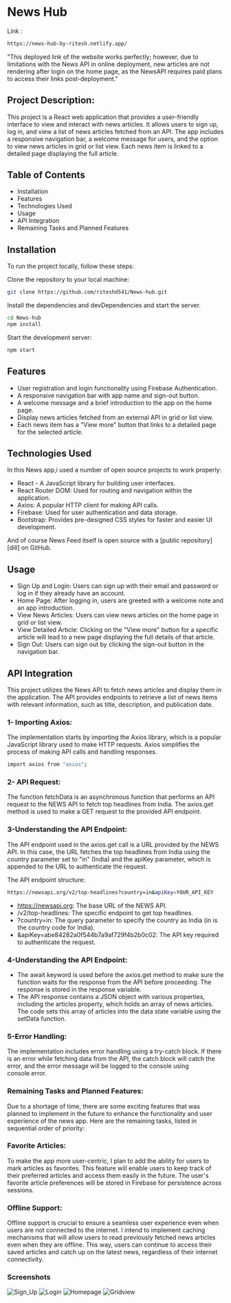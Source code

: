 # News Hub
Link :
```sh
https://news-hub-by-ritesh.netlify.app/
```
"This deployed link of the website works perfectly; however, due to limitations with the News API in online deployment, new articles are not rendering after login on the home page, as the NewsAPI requires paid plans to access their links post-deployment."

## Project Description:

This project is a React web application that provides a user-friendly interface to view and interact with news articles. It allows users to sign up, log in, and view a list of news articles fetched from an API. The app includes a responsive navigation bar, a welcome message for users, and the option to view news articles in grid or list view. Each news item is linked to a detailed page displaying the full article.

## Table of Contents

- Installation
- Features
- Technologies Used
- Usage
- API Integration
- Remaining Tasks and Planned Features

## Installation

To run the project locally, follow these steps:

Clone the repository to your local machine:

```sh
git clone https://github.com/riteshd541/News-hub.git
```

Install the dependencies and devDependencies and start the server.

```sh
cd News-hub
npm install
```

Start the development server:

```sh
npm start
```

## Features

- User registration and login functionality using Firebase Authentication.
- A responsive navigation bar with app name and sign-out button.
- A welcome message and a brief introduction to the app on the home page.
- Display news articles fetched from an external API in grid or list view.
- Each news item has a "View more" button that links to a detailed page for the selected article.

## Technologies Used

In this News app,i used a number of open source projects to work properly:

- React - A JavaScript library for building user interfaces.
- React Router DOM: Used for routing and navigation within the application.
- Axios: A popular HTTP client for making API calls.
- Firebase: Used for user authentication and data storage.
- Bootstrap: Provides pre-designed CSS styles for faster and easier UI development.

And of course News Feed itself is open source with a [public repository][dill]
on GitHub.

## Usage

- Sign Up and Login: Users can sign up with their email and password or log in if they already have an account.
- Home Page: After logging in, users are greeted with a welcome note and an app introduction.
- View News Articles: Users can view news articles on the home page in grid or list view.
- View Detailed Article: Clicking on the "View more" button for a specific article will lead to a new page displaying the full details of that article.
- Sign Out: Users can sign out by clicking the sign-out button in the navigation bar.

## API Integration

This project utilizes the News API to fetch news articles and display them in the application. The API provides endpoints to retrieve a list of news items with relevant information, such as title, description, and publication date.

### 1- Importing Axios:

The implementation starts by importing the Axios library, which is a popular JavaScript library used to make HTTP requests. Axios simplifies the process of making API calls and handling responses.

```sh
import axios from "axios";
```

### 2- API Request:

The function fetchData is an asynchronous function that performs an API request to the NEWS API to fetch top headlines from India. The axios.get method is used to make a GET request to the provided API endpoint.

### 3-Understanding the API Endpoint:

The API endpoint used in the axios.get call is a URL provided by the NEWS API. In this case, the URL fetches the top headlines from India using the country parameter set to "in" (India) and the apiKey parameter, which is appended to the URL to authenticate the request.

The API endpoint structure:

```sh
https://newsapi.org/v2/top-headlines?country=in&apiKey=YOUR_API_KEY
```

- https://newsapi.org: The base URL of the NEWS API.
- /v2/top-headlines: The specific endpoint to get top headlines.
- ?country=in: The query parameter to specify the country as India (in is the country code for India).
- &apiKey=abe84282a0f544b7a9af729f4b2b0c02: The API key required to authenticate the request.

### 4-Understanding the API Endpoint:

- The await keyword is used before the axios.get method to make sure the function waits for the response from the API before proceeding. The response is stored in the response variable.
- The API response contains a JSON object with various properties, including the articles property, which holds an array of news articles. The code sets this array of articles into the data state variable using the setData function.

### 5-Error Handling:

The implementation includes error handling using a try-catch block. If there is an error while fetching data from the API, the catch block will catch the error, and the error message will be logged to the console using console.error.

### Remaining Tasks and Planned Features:

Due to a shortage of time, there are some exciting features that was planned to implement in the future to enhance the functionality and user experience of the news app. Here are the remaining tasks, listed in sequential order of priority:

### Favorite Articles:

To make the app more user-centric, I plan to add the ability for users to mark articles as favorites. This feature will enable users to keep track of their preferred articles and access them easily in the future. The user's favorite article preferences will be stored in Firebase for persistence across sessions.

### Offline Support:

Offline support is crucial to ensure a seamless user experience even when users are not connected to the internet. I intend to implement caching mechanisms that will allow users to read previously fetched news articles even when they are offline. This way, users can continue to access their saved articles and catch up on the latest news, regardless of their internet connectivity.


### Screenshots

![Sign_Up](https://github.com/riteshd541/News-hub/assets/123566634/00bfef30-b4b9-49af-8f09-f5979cecb491)
![Login](https://github.com/riteshd541/News-hub/assets/123566634/2efdf6ff-6be6-4051-a44b-788c4d9f4e43)
![Homepage](https://github.com/riteshd541/News-hub/assets/123566634/797a5395-998a-47b2-a250-be1533ad4e00)
![Gridview](https://github.com/riteshd541/News-hub/assets/123566634/fa858860-231f-4a8f-99b0-e48231e15089)




